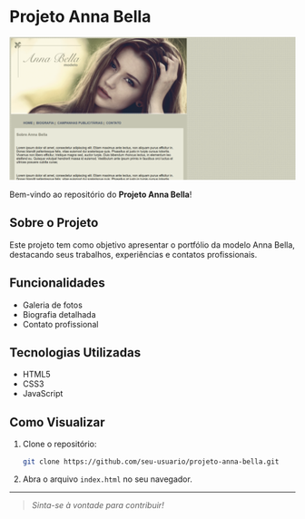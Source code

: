 # Projeto Anna Bella

![Banner do Projeto Anna Bella](css\image\image.png)

Bem-vindo ao repositório do **Projeto Anna Bella**!

## Sobre o Projeto

Este projeto tem como objetivo apresentar o portfólio da modelo Anna Bella, destacando seus trabalhos, experiências e contatos profissionais.

## Funcionalidades

- Galeria de fotos
- Biografia detalhada
- Contato profissional

## Tecnologias Utilizadas

- HTML5
- CSS3
- JavaScript

## Como Visualizar

1. Clone o repositório:
    ```bash
    git clone https://github.com/seu-usuario/projeto-anna-bella.git
    ```
2. Abra o arquivo `index.html` no seu navegador.

---

> _Sinta-se à vontade para contribuir!_
